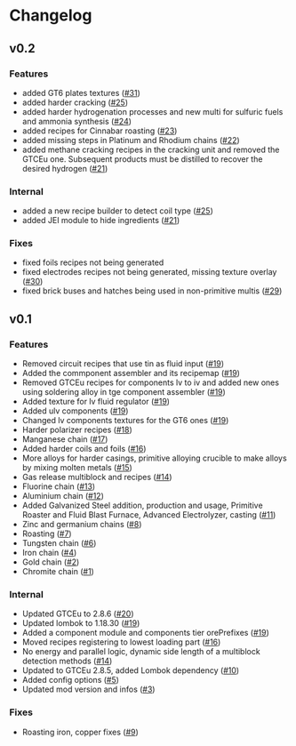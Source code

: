 # Changelog

## v0.2

### Features
- added GT6 plates textures ([#31](https://github.com/tekcay/tkcy-simple-addon/pull/31))
- added harder cracking ([#25](https://github.com/tekcay/tkcy-simple-addon/pull/25))
- added harder hydrogenation processes and new multi for sulfuric fuels and ammonia synthesis ([#24](https://github.com/tekcay/tkcy-simple-addon/pull/24))
- added recipes for Cinnabar roasting ([#23](https://github.com/tekcay/tkcy-simple-addon/pull/23))
- added missing steps in Platinum and Rhodium chains ([#22](https://github.com/tekcay/tkcy-simple-addon/pull/22))
- added methane cracking recipes in the cracking unit and removed the GTCEu one.
Subsequent products must be distilled to recover the desired hydrogen
([#21](https://github.com/tekcay/tkcy-simple-addon/pull/21))


### Internal
- added a new recipe builder to detect coil type ([#25](https://github.com/tekcay/tkcy-simple-addon/pull/25))
- added JEI module to hide ingredients ([#21](https://github.com/tekcay/tkcy-simple-addon/pull/21))

### Fixes
- fixed foils recipes not being generated
- fixed electrodes recipes not being generated, missing texture overlay ([#30](https://github.com/tekcay/tkcy-simple-addon/pull/30))
- fixed brick buses and hatches being used in non-primitive multis ([#29](https://github.com/tekcay/tkcy-simple-addon/pull/29))



## v0.1

### Features

- Removed circuit recipes that use tin as fluid input ([#19](https://github.com/tekcay/tkcy-simple-addon/pull/19))
- Added the commponent assembler and its recipemap ([#19](https://github.com/tekcay/tkcy-simple-addon/pull/19))
- Removed GTCEu recipes for components lv to iv and added new ones using soldering alloy in tge component assembler ([#19](https://github.com/tekcay/tkcy-simple-addon/pull/19))
- Added texture for lv fluid regulator ([#19](https://github.com/tekcay/tkcy-simple-addon/pull/19))
- Added ulv components ([#19](https://github.com/tekcay/tkcy-simple-addon/pull/19))
- Changed lv components textures for the GT6 ones ([#19](https://github.com/tekcay/tkcy-simple-addon/pull/19))
- Harder polarizer recipes ([#18](https://github.com/tekcay/tkcy-simple-addon/pull/18))
- Manganese chain ([#17](https://github.com/tekcay/tkcy-simple-addon/pull/17))
- Added harder coils and foils ([#16](https://github.com/tekcay/tkcy-simple-addon/pull/16))
- More alloys for harder casings, primitive alloying crucible to make alloys by mixing molten metals ([#15](https://github.com/tekcay/tkcy-simple-addon/pull/15))
- Gas release multiblock and recipes ([#14](https://github.com/tekcay/tkcy-simple-addon/pull/14))
- Fluorine chain ([#13](https://github.com/tekcay/tkcy-simple-addon/pull/13))
- Aluminium chain ([#12](https://github.com/tekcay/tkcy-simple-addon/pull/12))
- Added Galvanized Steel addition, production and usage, Primitive Roaster
and Fluid Blast Furnace, Advanced Electrolyzer, casting ([#11](https://github.com/tekcay/tkcy-simple-addon/pull/11))
- Zinc and germanium chains ([#8](https://github.com/tekcay/tkcy-simple-addon/pull/8))
- Roasting ([#7](https://github.com/tekcay/tkcy-simple-addon/pull/7))
- Tungsten chain ([#6](https://github.com/tekcay/tkcy-simple-addon/pull/6))
- Iron chain ([#4](https://github.com/tekcay/tkcy-simple-addon/pull/4))
- Gold chain ([#2](https://github.com/tekcay/tkcy-simple-addon/pull/2))
- Chromite chain ([#1](https://github.com/tekcay/tkcy-simple-addon/pull/1))

### Internal
- Updated GTCEu to 2.8.6 ([#20](https://github.com/tekcay/tkcy-simple-addon/pull/20))
- Updated lombok to 1.18.30 ([#19](https://github.com/tekcay/tkcy-simple-addon/pull/19))
- Added a component module and components tier orePrefixes ([#19](https://github.com/tekcay/tkcy-simple-addon/pull/19))
- Moved recipes registering to lowest loading part ([#16](https://github.com/tekcay/tkcy-simple-addon/pull/16))
- No energy and parallel logic, dynamic side length of a multiblock detection methods ([#14](https://github.com/tekcay/tkcy-simple-addon/pull/14))
- Updated to GTCEu 2.8.5, added Lombok dependency ([#10](https://github.com/tekcay/tkcy-simple-addon/pull/10))
- Added config options ([#5](https://github.com/tekcay/tkcy-simple-addon/pull/5))
- Updated mod version and infos ([#3](https://github.com/tekcay/tkcy-simple-addon/pull/3))


### Fixes

- Roasting iron, copper fixes ([#9](https://github.com/tekcay/tkcy-simple-addon/pull/9))



